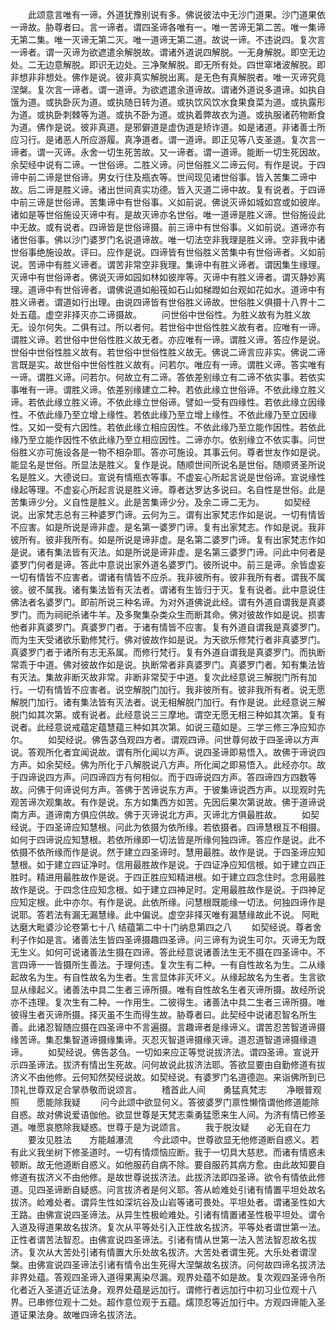 <!-- { "loadSidebar": true } -->
　　此颂意言唯有一谛。外道犹豫别说有多。佛说彼法中无沙门道果。沙门道果依一谛故。胁尊者曰。言一谛者。谓四圣谛各唯有一。唯一苦谛无第二苦。唯一集谛无第二集。唯一灭谛无第二灭。唯一道谛无第二道。故说一谛。不违说四。复次言一谛者。谓一灭谛为欲遮遣余解脱故。谓诸外道说四解脱。一无身解脱。即空无边处。二无边意解脱。即识无边处。三净聚解脱。即无所有处。四世窣堵波解脱。即非想非非想处。佛作是说。彼非真实解脱出离。是无色有真解脱者。唯一灭谛究竟涅槃。复次言一谛者。谓一道谛。为欲遮遣余道谛故。谓诸外道说多道谛。如执自饿为道。或执卧灰为道。或执随日转为道。或执饮风饮水食果食菜为道。或执露形为道。或执卧刺棘等为道。或执不卧为道。或执着弊故衣为道。或执服诸药物断食为道。佛作是说。彼非真道。是邪僻道是虚伪道是矫诈道。如是诸道。非诸善士所应习行。是诸恶人所应游履。真净道者。谓一道谛。即正见等八支圣道。复次言一谛者。谓一灭谛。永舍一切生死苦故。又一谛者。谓一道谛。能断一切生死因故。余契经中说有二谛。一世俗谛。二胜义谛。问世俗胜义二谛云何。有作是说。于四谛中前二谛是世俗谛。男女行住及瓶衣等。世间现见诸世俗事。皆入苦集二谛中故。后二谛是胜义谛。诸出世间真实功德。皆入灭道二谛中故。复有说者。于四谛中前三谛是世俗谛。苦集谛中有世俗事。义如前说。佛说灭谛如城如宫或如彼岸。诸如是等世俗施设灭谛中有。是故灭谛亦名世俗。唯一道谛是胜义谛。世俗施设此中无故。或有说者。四谛皆是世俗谛摄。前三谛中有世俗事。义如前说。道谛亦有诸世俗事。佛以沙门婆罗门名说道谛故。唯一切法空非我理是胜义谛。空非我中诸世俗事绝施设故。评曰。应作是说。四谛皆有世俗胜义苦集中有世俗谛者。义如前说。苦谛中有胜义谛者。谓苦非常空非我理。集谛中有胜义谛者。谓因集生缘理。灭谛中有世俗谛者。佛说灭谛如园如林如彼岸等。灭谛中有胜义谛者。谓灭静妙离理。道谛中有世俗谛者。谓佛说道如船筏如石山如梯蹬如台观如花如水。道谛中有胜义谛者。谓道如行出理。由说四谛皆有世俗胜义谛故。世俗胜义俱摄十八界十二处五蕴。虚空非择灭亦二谛摄故。
　　问世俗中世俗性。为胜义故有为胜义故无。设尔何失。二俱有过。所以者何。若世俗中世俗性胜义故有者。应唯有一谛。谓胜义谛。若世俗中世俗性胜义故无者。亦应唯有一谛。谓胜义谛。答应作是说。世俗中世俗性胜义故有。若世俗中世俗性胜义故无。佛说二谛言应非实。佛说二谛言既是实。故世俗中世俗性胜义故有。问若尔。唯应有一谛。谓胜义谛。答实唯有一谛。谓胜义谛。问若尔。何故立有二谛。答依差别缘立有二谛不依实事。若依实事唯有一谛。谓胜义谛。依差别缘建立二种。若依此缘立世俗谛。不依此缘立胜义谛。若依此缘立胜义谛。不依此缘立世俗谛。譬如一受有四缘性。若依此缘立因缘性。不依此缘乃至立增上缘性。若依此缘乃至立增上缘性。不依此缘乃至立因缘性。又如一受有六因性。若依此缘立相应因性。不依此缘乃至立能作因性。若依此缘乃至立能作因性不依此缘乃至立相应因性。二谛亦尔。依别缘立不依实事。问世俗胜义亦可施设各是一物不相杂耶。答亦可施设。其事云何。尊者世友作如是说。能显名是世俗。所显法是胜义。复作是说。随顺世间所说名是世俗。随顺贤圣所说名是胜义。大德说曰。宣说有情瓶衣等事。不虚妄心所起言说是世俗谛。宣说缘性缘起等理。不虚妄心所起言说是胜义谛。尊者达罗达多说曰。名自性是世俗。此是苦集谛少分。义自性是胜义。此是苦集谛少分。及余二谛二无为。
　　如契经说。出家梵志总有三种婆罗门谛。云何为三。谓有出家梵志作如是说。一切有情皆不应害。如是所说是谛非虚。是名第一婆罗门谛。复有出家梵志。作如是说。我非彼所有。彼非我所有。如是所说是谛非虚。是名第二婆罗门谛。复有出家梵志作如是说。诸有集法皆有灭法。如是所说是谛非虚。是名第三婆罗门谛。问此中何者是婆罗门何者是谛。答此中意说出家外道名婆罗门。彼所说中。前三是谛。余皆虚妄一切有情皆不应害者。谓诸有情皆不应杀。我非彼所有。彼非我所有者。谓我不属彼。彼不属我。诸有集法皆有灭法者。谓诸有生皆归于灭。复有说者。此中意说住佛法者名婆罗门。即前所说三种名谛。为对外道佛说此经。谓有外道自谓我是真婆罗门。而为祠祀杀诸牛羊。及多聚集杂类众生而断其命。佛对彼故作如是说。损害他者非真婆罗门。真婆罗门者。于诸有情皆不应害。复有外道自谓我是真婆罗门。而为生天受诸欲乐勤修梵行。佛对彼故作如是说。为天欲乐修梵行者非真婆罗门。真婆罗门者于诸所有志无系属。而修行梵行。复有外道自谓我是真婆罗门。而执断常乖于中道。佛对彼故作如是说。执断常者非真婆罗门。真婆罗门者。知有集法皆有灭法。集故非断灭故非常。非断非常契于中道。复次此经意说三解脱门所有加行。一切有情皆不应害者。说空解脱门加行。我非彼所有。彼非我所有者。说无愿解脱门加行。诸有集法皆有灭法者。说无相解脱门加行。有作是说。此经意说三解脱门如其次第。或有说者。此经意说三三摩地。谓空无愿无相三种如其次第。复有说者。此经意说戒蕴定蕴慧蕴三种如其次第。如说三蕴如是。三学三修三净应知亦尔。
　　如契经说。佛告苾刍观四方者。谓观四谛。问世尊何故于四圣谛以方声说。答观所化者宜闻说故。谓有所化闻以方声。说四圣谛即易悟入。故佛于谛说四方声。如余契经。佛为所化于八解脱说八方声。所化闻之即易悟入。此经亦尔。故于四谛说四方声。问四谛四方有何相似。而于四谛说四方声。答四谛四方四数等故。问佛于何谛说何方声。答佛于苦谛说东方声。于彼集谛说西方声。以现观时先观苦谛次观集故。有作是说。东方如集西方如苦。先因后果次第说故。佛于道谛说南方声。道谛南方俱应供故。佛于灭谛说北方声。灭谛北方俱最胜故。
　　如契经说。于四圣谛应知慧根。问此为依摄为依所缘。若依摄者。四谛慧根互不相摄。如何于四谛说应知慧根。若依所缘即一切法皆是所缘何独四谛。答应作是说。此不依摄不依所缘而作是说。然于建立四圣谛时。慧用最胜。故作是说。于四圣谛应知慧根。如于建立四证净时。信用最胜故作是说。于四证净应知信根。如于建立四正胜时。精进用最胜故作是说。于四正胜应知精进根。如于建立四念住时。念用最胜故作是说。于四念住应知念根。如于建立四神足时。定用最胜故作是说。于四神足应知定根。此中亦尔。有作是说。此依所缘。问慧根既能缘一切法。何独四谛作是说耶。答若法有漏无漏慧缘。此中偏说。虚空非择灭唯有漏慧缘故此不说。
阿毗达磨大毗婆沙论卷第七十八
结蕴第二中十门纳息第四之八
　　如契经说。尊者舍利子作如是言。诸善法生皆四圣谛摄趣四圣谛。问三谛有为说生可尔。灭谛无为既无生义。如何可说诸善法生摄在四谛。答此经意说诸善法生无不摄在四圣谛中。不言四谛一一皆摄所生善法。于理何违。复次生有二种。一有自性故名为生。二从缘起故名为生。有自性故名为生者。生言显体非灭坏义。从缘起故名为生者。生言欲显从缘起义。诸善法中具二生者三谛所摄。唯有自性故名生者灭谛所摄。故经所说亦不违理。复次生有二种。一作用生。二彼得生。诸善法中具二生者三谛所摄。唯彼得生者灭谛所摄。择灭虽不生而得生故。胁尊者曰。此契经中说诸忍智名所生善。此诸忍智随应摄在四圣谛中不言遍摄。言趣谛者是缘谛义。谓苦忍苦智道谛摄缘苦谛。集忍集智道谛摄缘集谛。灭忍灭智道谛摄缘灭谛。道忍道智道谛摄缘道谛。
　　如契经说。佛告苾刍。一切如来应正等觉说拔济法。谓四圣谛。宣说开示四圣谛法。拔济有情出生死故。问何故说此拔济法耶。答欲显要由自勤修道有拔济义不由他修。云何知然契经说故。如契经说。有婆罗门名道德迦。来诣佛所到已顶礼世尊双足合掌恭敬而说颂言。
　　稽首此人间　　勇猛真梵志
　　净眼普观照　　愿能除我疑
　　问今此颂中欲显何义。答彼婆罗门禀性懒惰谓他修道能除自惑。故对佛说爱语伽他。欲显世尊是天梵志乘勇猛愿来生人间。为济有情已修圣道。唯愿哀愍除我疑惑。世尊于是为说颂言。
　　我于脱汝疑　　必无自在力
　　要汝见胜法　　方能越瀑流
　　今此颂中。世尊欲显无他修道断自惑义。若有此义我坐树下修圣道时。一切有情烦恼应断。我于一切具大慈悲。而诸有情惑未顿断。故无他道断自惑义。如他服药自病不除。要自服药其病方愈。由此故知要自修道有拔济义不由他修。是故世尊说拔济法。此拔济法即四圣谛。欲令有情依此修道。见四圣谛断自疑惑。问言拔济者是何义耶。答从崄难处引诸有情置平坦处故名拔济。崄难处者。谓异生性如深坑谷及山岩等诸可畏处。平坦处者。谓诸圣性如大王路。由佛宣说四圣谛法。从异生性极崄难处。引诸有情置诸圣性极平坦处。谓令入道及得道果故名拔济。复次从平等处引入正性故名拔济。平等处者谓世第一法。正性者谓苦法智忍。由佛宣说四圣谛法。引诸有情从世第一法入苦法智忍故名拔济。复次从大苦处引诸有情置大乐处故名拔济。大苦处者谓生死。大乐处者谓涅槃。由佛宣说四圣谛法引诸有情令出生死得大涅槃故名拔济。问何故四谛名拔济法非界处蕴。答观四圣谛入道得果离染尽漏。观界处蕴不如是故。复次观四圣谛令所化者近入圣道近证法身。观界处蕴是远加行。谓修行者远加行中初习业位观十八界。已串修位观十二处。超作意位观于五蕴。燸顶忍等近加行中。方观四谛能入圣道证果法身。故唯四谛名拔济法。
